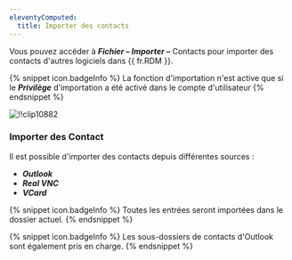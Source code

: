 ```yaml
---
eleventyComputed:
  title: Importer des contacts
---
```

Vous pouvez accéder à ***Fichier – Importer –*** Contacts pour importer des contacts d'autres logiciels dans {{ fr.RDM }}.

{% snippet icon.badgeInfo %}
La fonction d'importation n'est active que si le ***Privilège*** d'importation a été activé dans le compte d'utilisateur
{% endsnippet %}

![!!clip10882](https://cdnweb.devolutions.net/docs/fr/rdm/windows/clip10882.png)

### Importer des Contact

Il est possible d'importer des contacts depuis différentes sources :

* ***Outlook***
* ***Real VNC***
* ***VCard***

{% snippet icon.badgeInfo %}
Toutes les entrées seront importées dans le dossier actuel.
{% endsnippet %}

{% snippet icon.badgeInfo %}
Les sous-dossiers de contacts d'Outlook sont également pris en charge.
{% endsnippet %}


